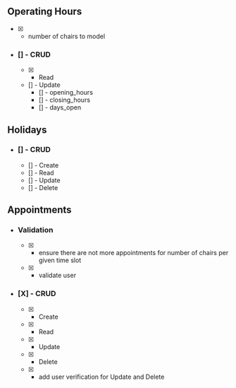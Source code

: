 ## Operating Hours
- [X] - number of chairs to model
- ### [] - CRUD
  - [x] - Read
  - [] - Update
    - [] - opening_hours
    - [] - closing_hours
    - [] - days_open
## Holidays
- ### [] - CRUD
  - [] - Create
  - [] - Read
  - [] - Update
  - [] - Delete
## Appointments
- ### Validation
  - [X] - ensure there are not more appointments for number of chairs per given time slot
  - [X] - validate user
- ### [X] - CRUD
  - [X] - Create
  - [X] - Read
  - [X] - Update
  - [X] - Delete
  - [X] - add user verification for Update and Delete

